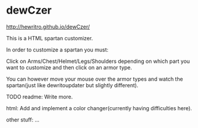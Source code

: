 # dewCzer 
http://hewritro.github.io/dewCzer/

This is a HTML spartan customizer.

In order to customize a spartan you must:

Click on Arms/Chest/Helmet/Legs/Shoulders depending on
which part you want to customize and then click on an armor type.

You can however move your mouse over the armor types and
watch the spartan(just like dewritoupdater but slightly different).

TODO
readme:
Write more.

html:
Add and implement a color changer(currently having difficulties here).

other stuff:
...
